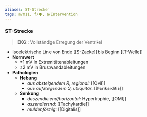 ```yaml
---
aliases: ST-Strecken
tags: m/m11, f/🫀, a/Intervention
---
```

### ST-Strecke
> **EKG**:: Vollständige Erregung der Ventrikel
- Isoelektrische Linie von Ende [[S-Zacke]] bis Beginn [[T-Welle]]
- **Normwert**
	- ±1 mV in Extremitätenableitungen
	- ±2 mV in Brustwandableitungen
- **Pathologien** 
	- **Hebung**
		- *aus absteigendem R, regional:* [[OMI]]
		- *aus aufsteigendem S, ubiquitär:* [[Perikarditis]]
	- **Senkung**
		- *deszendierend/horizontal:* Hypertrophie, [[OMI]]
		- *aszendierend:* [[Tachykardie]]
		- *muldenförmig:* [[Digitalis]]
